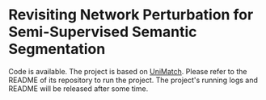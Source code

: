 # Revisiting Network Perturbation for Semi-Supervised Semantic Segmentation
Code is available. The project is based on [UniMatch](https://github.com/LiheYoung/UniMatch). Please refer to the README of its repository to run the project. 
The project's running logs and README will be released after some time.
